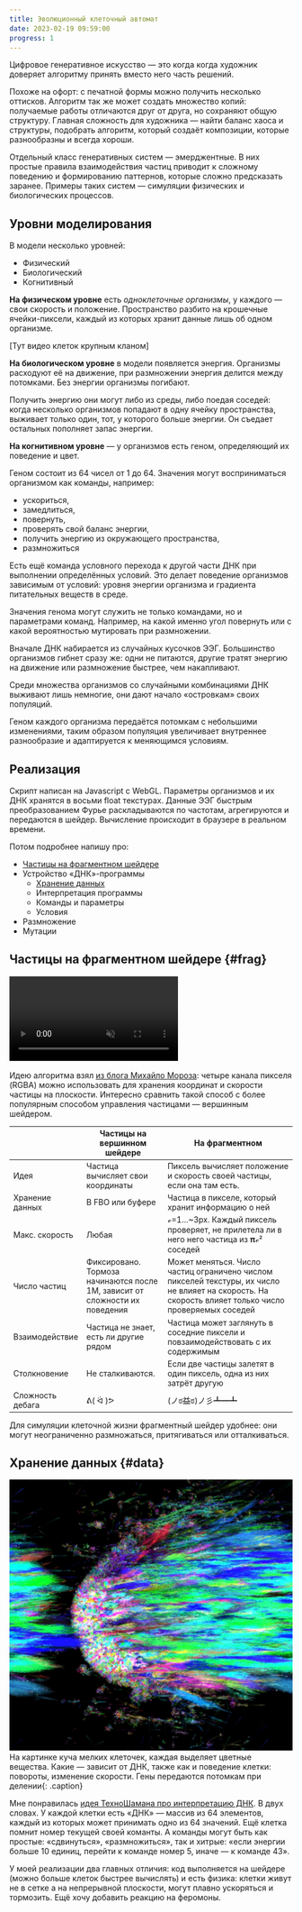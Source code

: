 ```yaml
---
title: Эволюционный клеточный автомат
date: 2023-02-19 09:59:00
progress: 1
---
```


Цифровое генеративное искусство — это когда когда художник доверяет алгоритму принять вместо него часть решений.

Похоже на офорт: с печатной формы можно получить несколько оттисков. Алгоритм так же может создать множество копий: получаемые работы отличаются друг от друга, но сохраняют общую структуру. Главная сложность для художника — найти баланс хаоса и структуры, подобрать алгоритм, который создаёт композиции, которые разнообразны и всегда хороши.

Отдельный класс генеративных систем — эмерджентные. В них простые правила взаимодействия частиц приводит к сложному поведению и формированию паттернов, которые сложно предсказать заранее. Примеры таких систем — симуляции физических и биологических процессов.

<!-- В нашей работе мы объединяем модель эволюционирующей клеточной культуры с данными электроэнцефалограмм художников и посетителей выставок. -->

## Уровни моделирования

В модели несколько уровней:

- Физический
- Биологический
- Когнитивный

**На физическом уровне** есть *одноклеточные организмы*, у каждого — свои скорость и положение. Пространство разбито на крошечные ячейки-пиксели, каждый из которых хранит данные лишь об одном организме.

[Тут видео клеток крупным кланом]

**На биологическом уровне** в модели появляется энергия. Организмы расходуют её на движение, при размножении энергия делится между потомками. Без энергии организмы погибают.

Получить энергию они могут либо из среды, либо поедая соседей: когда несколько организмов попадают в одну ячейку пространства, выживает только один, тот, у которого больше энергии. Он съедает остальных пополняет запас энергии.

**На когнитивном уровне** — у организмов есть геном, определяющий их поведение и цвет.

Геном состоит из 64 чисел от 1 до 64. Значения могут восприниматься организмом как команды, например: 

- ускориться,
- замедлиться,
- повернуть,
- проверять свой баланс энергии,
- получить энергию из окружающего пространства,
- размножиться

Есть ещё команда условного перехода к другой части ДНК при выполнении определённых условий. Это делает поведение организмов зависимым от условий: уровня энергии организма и градиента питательных веществ в среде.

Значения генома могут служить не только командами, но и параметрами команд. Например, на какой именно угол повернуть или с какой вероятностью мутировать при размножении.

Вначале ДНК набирается из случайных кусочков ЭЭГ. Большинство организмов гибнет сразу же: одни не питаются, другие тратят энергию на движение или размножение быстрее, чем накапливают.

Среди множества организмов со случайными комбинациями ДНК выживают лишь немногие, они дают начало «островкам» своих популяций.

Геном каждого организма передаётся потомкам с небольшими изменениями, таким образом популяция увеличивает внутреннее разнообразие и адаптируется к меняющимся условиям.

<!-- **ЭЭГ** -->

<!-- Мозговая активность художников и посетителей выставки меняет среду, в которой живут организмы: насыщенность энергией, вязкость, маневренность, мутагенность, силу взаимного отталкивания организмов. Данные каждого из 19 электродов определяют параметры своего участка картины, создаваемой генеративным алгоритмом. Положения участков соответствуют положению датчиков на голове. -->

<!-- Изменения среды видны косвенно, через изменения в популяциях. -->

<!-- Моментальные данные ЭЭГ задают начальные значений генома. -->

## Реализация

Скрипт написан на Javascript с WebGL. Параметры организмов и их ДНК хранятся в восьми float текстурах. Данные ЭЭГ быстрым преобразованием Фурье раскладываются по частотам, агрегируются и передаются в шейдер. Вычисление происходит в браузере в реальном времени.

Потом подробнее напишу про:
- [Частицы на фрагментном шейдере](#frag)
- Устройство «ДНК»-программы
	- [Хранение данных](#data)
	- Интерпретация программы
	- Команды и параметры
	- Условия
- Размножение
- Мутации


## Частицы на фрагментном шейдере {#frag}

<video controls muted loop preload="auto"><source src="/assets/media/cell-dna-1.mp4" type="video/mp4"></video>

Идею алгоритма взял [из блога Михайло Мороза](https://michaelmoroz.github.io/Reintegration-Tracking/): четыре канала пикселя (RGBA) можно использовать для хранения координат и скорости частицы на плоскости. Интересно сравнить такой способ с более популярным способом управления частицами — вершинным шейдером.

||Частицы на вершинном шейдере|На фрагментном|
|-|-|-|
|Идея|Частица вычисляет свои координаты|Пиксель вычисляет положение и скорость своей частицы, если она там есть.|
|Хранение данных|В FBO или буфере|Частица в пикселе, который хранит информацию о ней|
|Макс. скорость|Любая|𝓋=1…~3px. Каждый пиксель проверяет, не прилетела ли в него него частица из 𝛑𝓋² соседей|
|Число частиц|Фиксировано. Тормоза начинаются после 1M, зависит от сложности их поведения|Может меняться. Число частиц ограничено числом пикселей текстуры, их число не влияет на скорость. На скорость влияет только число проверяемых соседей|
|Взаимодействие|Частица не знает, есть ли другие рядом|Частица может заглянуть в соседние пиксели и повзаимодействовать с их содержимым|
|Столкновение|Не сталкиваются.|Если две частицы залетят в один пиксель, одна из них затрёт другую|
|Сложность дебага|ᕕ( ᐛ )ᕗ|(ノಠ益ಠ)ノ彡┻━┻|

Для симуляции клеточной жизни фрагментный шейдер удобнее: они могут неограниченно размножаться, притягиваться или отталкиваться.


## Хранение данных {#data}

![](/assets/media/2023-02-22-02-11-58.png)
На картинке куча мелких клеточек, каждая выделяет цветные вещества. Какие — зависит от ДНК, также как и поведение клетки: повороты, изменение скорости. Гены передаются потомкам при делении{: .caption}

Мне понравилась [идея ТехноШамана про интерпретацию ДНК](https://www.youtube.com/watch?v=jXa5IASmlkg). В двух словах. У каждой клетки есть «ДНК» — массив из 64 элементов, каждый из которых может принимать одно из 64 значений. Ещё клетка помнит номер текущей своей команты. А команды могут быть как простые: «сдвинуться», «размножиться», так и хитрые: «если энергии больше 10 единиц, перейти к команде номер 5, иначе — к команде 43».

У моей реализации два главных отличия: код выполняется на шейдере (можно больше клеток быстрее вычислять) и есть физика: клетки живут не в сетке а на непрерывной плоскости, могут плавно ускоряться и тормозить. Ещё хочу добавить реакцию на феромоны.


